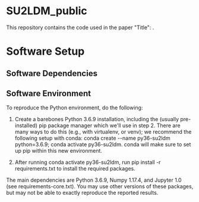 # SU2LDM_public

This repository contains the code used in the paper "Title": <add arXiv link>.

# Software Setup

## Software Dependencies

## Software Environment
To reproduce the Python environment, do the following:

1. Create a barebones Python 3.6.9 installation, including the (usually pre-installed) pip package manager which we'll use in step 2. There are many ways to do this (e.g., with virtualenv, or venv); we recommend the following setup with conda: conda create --name py36-su2ldm python=3.6.9; conda activate py36-su2ldm. conda will make sure to set up pip within this new environment.

2. After running conda activate py36-su2ldm, run pip install -r requirements.txt to install the required packages.

The main dependencies are Python 3.6.9, Numpy 1.17.4, and Jupyter 1.0 (see requirements-core.txt). You may use other versions of these packages, but may not be able to exactly reproduce the reported results.